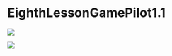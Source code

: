 # EighthLessonGamePilot1.1
<p align="left">
<img src="https://user-images.githubusercontent.com/108148690/227599651-1a90fca3-3d5c-486f-9603-5934e87bcdb5.jpeg"/>
</p>
<p align="left">
<img src="https://user-images.githubusercontent.com/108148690/227599729-92ce677a-eba1-4687-a0d2-aeb61f55c52b.jpeg"/>
</p>
